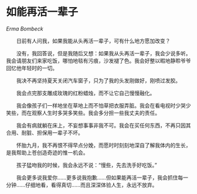 # 如能再活一辈子

*Erma Bombeck*

　　日前有人问我，如果我能从头再活一辈子，可有什么地方愿加改变？

　　没有，我回答说，但是我随后又想：如果我从头再活一辈子，我会少说多听。我会请朋友们来家吃饭，哪怕地毯有污痕，沙发褪了色。我会好整以暇地静聆爷爷回忆他年轻时的一切。

　　我决不再坚持夏天关闭汽车窗子，只为了我的头发刚做好，刚喷过发胶。

　　我会点完那支雕成玫瑰的红粉蜡烛，而不让它自己慢慢融化。

　　我会像孩子们一样地坐在草地上而不怕草把衣服弄脏。我会在看电视时少哭少笑些，而在观察人生时多哭多笑些。我会多分担一些我丈夫的责任。

　　我会有病就躺在床上，不妄想事事非我不可。我会在买任何东西，不再只因其合用、耐脏、担保用一辈子不坏。

　　怀胎九月，我不再恨不得早点分娩，而愿时时刻刻地深自了解我体内的生长，是我帮助上苍创造奇迹的惟一机会。

　　孩子猛吻我的时候，我会永远不说：“慢些，先去洗手好吃饭。”

　　我会更多说我爱你……更多说我抱歉……但如果能再活一辈子，我会抓住每一分钟……仔细地看，看得真切……而且深深体验人生，永远不放弃。